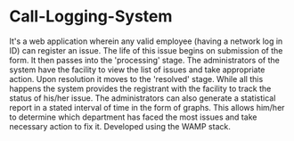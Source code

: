 # Call-Logging-System
 It's a web application wherein any valid employee (having a network log in ID) can register an issue. The life of this issue begins on submission of the form. It then passes into the 'processing' stage. The administrators of the system have the facility to view the list of issues and take appropriate action. Upon resolution it moves to the 'resolved' stage. While all this happens the system provides the registrant with the facility to track the status of his/her issue.  The administrators can also generate a statistical report in a stated interval of time in the form of graphs. This allows him/her to determine which department has faced the most issues and take necessary action to fix it. Developed using the WAMP stack.

